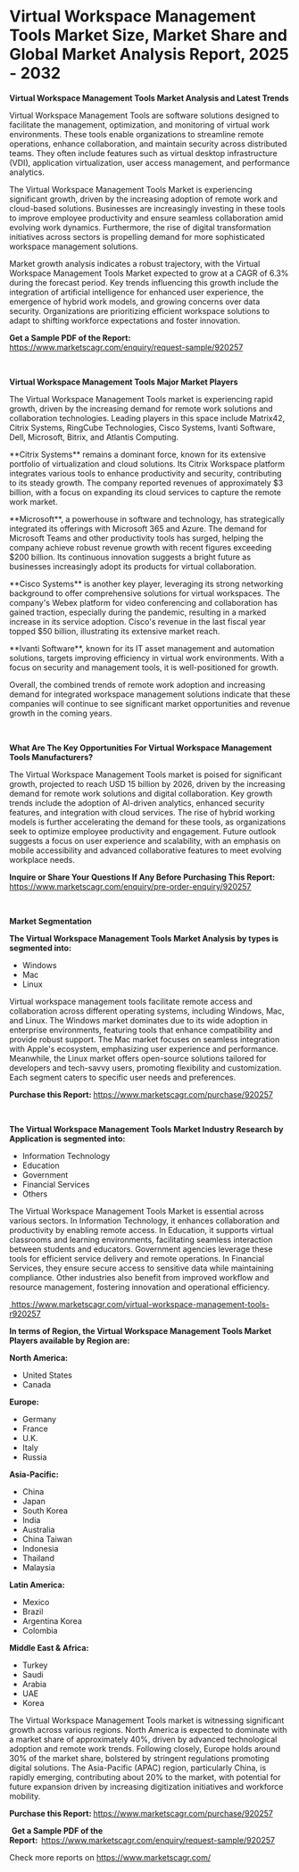 <p><h1>Virtual Workspace Management Tools Market Size, Market Share and Global Market Analysis Report, 2025 - 2032</h1></p><p><strong>Virtual Workspace Management Tools Market Analysis and Latest Trends</strong></p>
<p><p>Virtual Workspace Management Tools are software solutions designed to facilitate the management, optimization, and monitoring of virtual work environments. These tools enable organizations to streamline remote operations, enhance collaboration, and maintain security across distributed teams. They often include features such as virtual desktop infrastructure (VDI), application virtualization, user access management, and performance analytics.</p><p>The Virtual Workspace Management Tools Market is experiencing significant growth, driven by the increasing adoption of remote work and cloud-based solutions. Businesses are increasingly investing in these tools to improve employee productivity and ensure seamless collaboration amid evolving work dynamics. Furthermore, the rise of digital transformation initiatives across sectors is propelling demand for more sophisticated workspace management solutions.</p><p>Market growth analysis indicates a robust trajectory, with the Virtual Workspace Management Tools Market expected to grow at a CAGR of 6.3% during the forecast period. Key trends influencing this growth include the integration of artificial intelligence for enhanced user experience, the emergence of hybrid work models, and growing concerns over data security. Organizations are prioritizing efficient workspace solutions to adapt to shifting workforce expectations and foster innovation.</p></p>
<p><strong>Get a Sample PDF of the Report:&nbsp;</strong> <a href="https://www.marketscagr.com/enquiry/request-sample/920257?utm_campaign=3075&utm_medium=2&utm_source=Github&utm_content=ia&utm_term=07032025&utm_id=virtual-workspace-management-tools">https://www.marketscagr.com/enquiry/request-sample/920257</a></p>
<p>&nbsp;</p>
<p><strong>Virtual Workspace Management Tools Major Market Players</strong></p>
<p><p>The Virtual Workspace Management Tools market is experiencing rapid growth, driven by the increasing demand for remote work solutions and collaboration technologies. Leading players in this space include Matrix42, Citrix Systems, RingCube Technologies, Cisco Systems, Ivanti Software, Dell, Microsoft, Bitrix, and Atlantis Computing.</p><p>**Citrix Systems** remains a dominant force, known for its extensive portfolio of virtualization and cloud solutions. Its Citrix Workspace platform integrates various tools to enhance productivity and security, contributing to its steady growth. The company reported revenues of approximately $3 billion, with a focus on expanding its cloud services to capture the remote work market.</p><p>**Microsoft**, a powerhouse in software and technology, has strategically integrated its offerings with Microsoft 365 and Azure. The demand for Microsoft Teams and other productivity tools has surged, helping the company achieve robust revenue growth with recent figures exceeding $200 billion. Its continuous innovation suggests a bright future as businesses increasingly adopt its products for virtual collaboration.</p><p>**Cisco Systems** is another key player, leveraging its strong networking background to offer comprehensive solutions for virtual workspaces. The company's Webex platform for video conferencing and collaboration has gained traction, especially during the pandemic, resulting in a marked increase in its service adoption. Cisco's revenue in the last fiscal year topped $50 billion, illustrating its extensive market reach.</p><p>**Ivanti Software**, known for its IT asset management and automation solutions, targets improving efficiency in virtual work environments. With a focus on security and management tools, it is well-positioned for growth. </p><p>Overall, the combined trends of remote work adoption and increasing demand for integrated workspace management solutions indicate that these companies will continue to see significant market opportunities and revenue growth in the coming years.</p></p>
<p>&nbsp;</p>
<p><strong>What Are The Key Opportunities For Virtual Workspace Management Tools Manufacturers?</strong></p>
<p><p>The Virtual Workspace Management Tools market is poised for significant growth, projected to reach USD 15 billion by 2026, driven by the increasing demand for remote work solutions and digital collaboration. Key growth trends include the adoption of AI-driven analytics, enhanced security features, and integration with cloud services. The rise of hybrid working models is further accelerating the demand for these tools, as organizations seek to optimize employee productivity and engagement. Future outlook suggests a focus on user experience and scalability, with an emphasis on mobile accessibility and advanced collaborative features to meet evolving workplace needs.</p></p>
<p><strong>Inquire or Share Your Questions If Any Before Purchasing This Report:</strong> <a href="https://www.marketscagr.com/enquiry/pre-order-enquiry/920257?utm_campaign=3075&utm_medium=2&utm_source=Github&utm_content=ia&utm_term=07032025&utm_id=virtual-workspace-management-tools">https://www.marketscagr.com/enquiry/pre-order-enquiry/920257</a></p>
<p>&nbsp;</p>
<p><strong>Market Segmentation</strong></p>
<p><strong>The Virtual Workspace Management Tools Market Analysis by types is segmented into:</strong></p>
<p><ul><li>Windows</li><li>Mac</li><li>Linux</li></ul></p>
<p><p>Virtual workspace management tools facilitate remote access and collaboration across different operating systems, including Windows, Mac, and Linux. The Windows market dominates due to its wide adoption in enterprise environments, featuring tools that enhance compatibility and provide robust support. The Mac market focuses on seamless integration with Apple's ecosystem, emphasizing user experience and performance. Meanwhile, the Linux market offers open-source solutions tailored for developers and tech-savvy users, promoting flexibility and customization. Each segment caters to specific user needs and preferences.</p></p>
<p><strong>Purchase this Report:&nbsp;</strong><a href="https://www.marketscagr.com/purchase/920257?utm_campaign=3075&utm_medium=2&utm_source=Github&utm_content=ia&utm_term=07032025&utm_id=virtual-workspace-management-tools">https://www.marketscagr.com/purchase/920257</a></p>
<p>&nbsp;</p>
<p><strong>The Virtual Workspace Management Tools Market Industry Research by Application is segmented into:</strong></p>
<p><ul><li>Information Technology</li><li>Education</li><li>Government</li><li>Financial Services</li><li>Others</li></ul></p>
<p><p>The Virtual Workspace Management Tools Market is essential across various sectors. In Information Technology, it enhances collaboration and productivity by enabling remote access. In Education, it supports virtual classrooms and learning environments, facilitating seamless interaction between students and educators. Government agencies leverage these tools for efficient service delivery and remote operations. In Financial Services, they ensure secure access to sensitive data while maintaining compliance. Other industries also benefit from improved workflow and resource management, fostering innovation and operational efficiency.</p></p>
<p><a href="https://www.marketscagr.com/virtual-workspace-management-tools-r920257?utm_campaign=3075&utm_medium=2&utm_source=Github&utm_content=ia&utm_term=07032025&utm_id=virtual-workspace-management-tools">&nbsp;https://www.marketscagr.com/virtual-workspace-management-tools-r920257</a></p>
<p><strong>In terms of Region, the Virtual Workspace Management Tools Market Players available by Region are:</strong></p>
<p>
    <p> <strong> North America: </strong>
        <ul>
            <li>United States</li>
            <li>Canada</li>
        </ul>
        </p> 
    <p> <strong> Europe: </strong>
        <ul>
            <li>Germany</li>
            <li>France</li>
            <li>U.K.</li>
            <li>Italy</li>
            <li>Russia</li>
        </ul>
        </p> 
    <p> <strong> Asia-Pacific: </strong>
        <ul>
            <li>China</li>
            <li>Japan</li>
            <li>South Korea</li>
            <li>India</li>
            <li>Australia</li>
            <li>China Taiwan</li>
            <li>Indonesia</li>
            <li>Thailand</li>
            <li>Malaysia</li>
        </ul>
        </p> 
    <p> <strong> Latin America: </strong>
        <ul>
            <li>Mexico</li>
            <li>Brazil</li>
            <li>Argentina Korea</li>
            <li>Colombia</li>
        </ul>
        </p> 
    <p> <strong> Middle East & Africa: </strong>
        <ul>
            <li>Turkey</li>
            <li>Saudi</li>
            <li>Arabia</li>
            <li>UAE</li>
            <li>Korea</li>
        </ul>
    </p>
    </p>
<p><p>The Virtual Workspace Management Tools market is witnessing significant growth across various regions. North America is expected to dominate with a market share of approximately 40%, driven by advanced technological adoption and remote work trends. Following closely, Europe holds around 30% of the market share, bolstered by stringent regulations promoting digital solutions. The Asia-Pacific (APAC) region, particularly China, is rapidly emerging, contributing about 20% to the market, with potential for future expansion driven by increasing digitization initiatives and workforce mobility.</p></p>
<p><strong>Purchase this Report: </strong><a href="https://www.marketscagr.com/purchase/920257?utm_campaign=3075&utm_medium=2&utm_source=Github&utm_content=ia&utm_term=07032025&utm_id=virtual-workspace-management-tools">https://www.marketscagr.com/purchase/920257</a></p>
<p>&nbsp;<strong>Get a Sample PDF of the Report:&nbsp;&nbsp;</strong><a href="https://www.marketscagr.com/enquiry/request-sample/920257?utm_campaign=3075&utm_medium=2&utm_source=Github&utm_content=ia&utm_term=07032025&utm_id=virtual-workspace-management-tools">https://www.marketscagr.com/enquiry/request-sample/920257</a></p>
<p><strong></strong></p>
<p>Check more reports on <a href="https://www.marketscagr.com/?utm_campaign=3075&utm_medium=2&utm_source=Github&utm_content=ia&utm_term=07032025&utm_id=virtual-workspace-management-tools">https://www.marketscagr.com/</a></p>